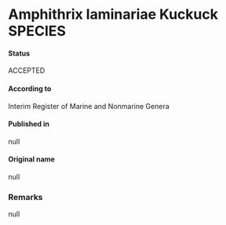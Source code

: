 Amphithrix laminariae Kuckuck SPECIES
=======

#### Status
ACCEPTED

#### According to
Interim Register of Marine and Nonmarine Genera

#### Published in
null

#### Original name
null

### Remarks
null